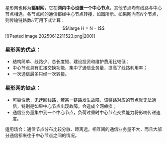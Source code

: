 星形网也称为**辐射网**，它在**网内中心设置一个中心节点**，其他节点均有线路与中心节点相连。各节点间的通信都经中心节点转接，如图所示。如果网内有$N$个节点，则传输链路数$H$可用下式计算：
$$\large H = N - 1$$
![[Pasted image 20250612211523.png|200]]
### 星形网的优点：
- 结构简单、线路少、总长度短、建设投资和维护费用比较低；
- 中心节点具有汇接交换功能，集中了通信业务量，提高了线路利用率；
- 一次通信最多只经一次转接。
### 星形网的缺点：
- 可靠性低，无迂回线路，若某一链路发生故障，该链路对应的节点就无法通信，特别是如果中心节点出现故障，会造成全网瘫痪；
- 通信业务量集中到一个中心节点，负荷过重时中心节点交换能力将影响传递速度。

适用场合：通信节点分布比较分散、距离远，相互间的通信业务量不大，而且大部分通信都来往于中心节点之间的情况。